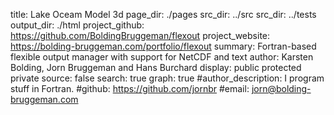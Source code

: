 title: Lake Oceam Model 3d
page_dir: ./pages
src_dir: ../src
src_dir: ../tests
output_dir: ./html
project_github: https://github.com/BoldingBruggeman/flexout
project_website: https://bolding-bruggeman.com/portfolio/flexout
summary: Fortran-based flexible output manager with support for NetCDF and text
author: Karsten Bolding, Jorn Bruggeman and Hans Burchard
display: public
         protected
         private
source: false
search: true
graph: true
#author_description: I program stuff in Fortran.
#github: https://github.com/jornbr
#email: jorn@bolding-bruggeman.com

